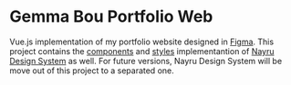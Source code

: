 # Gemma Bou Portfolio Web

Vue.js implementation of my portfolio website designed in [Figma](https://www.figma.com/file/g10sIGC2Uozrbe75cXJpe3/Pagina-Web?node-id=0%3A1). This project contains the [components](https://github.com/gemmabou/gemma-bou-web/tree/main/src/components/shared) and [styles](https://github.com/gemmabou/gemma-bou-web/tree/main/src/styles)  implementantion of [Nayru Design System](https://www.figma.com/file/dxc5Ur9ftGDcsTIJuB4EnW/Nayru-Material?node-id=0%3A1) as well. For future versions, Nayru Design System will be move out of this project to a separated one.
